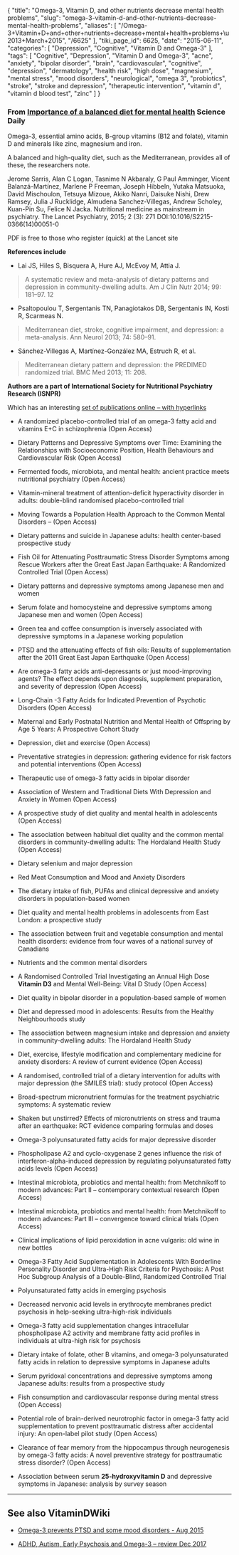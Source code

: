 {
    "title": "Omega-3, Vitamin D, and other nutrients decrease mental health problems",
    "slug": "omega-3-vitamin-d-and-other-nutrients-decrease-mental-health-problems",
    "aliases": [
        "/Omega-3+Vitamin+D+and+other+nutrients+decrease+mental+health+problems+\u2013+March+2015",
        "/6625"
    ],
    "tiki_page_id": 6625,
    "date": "2015-06-11",
    "categories": [
        "Depression",
        "Cognitive",
        "Vitamin D and Omega-3"
    ],
    "tags": [
        "Cognitive",
        "Depression",
        "Vitamin D and Omega-3",
        "acne",
        "anxiety",
        "bipolar disorder",
        "brain",
        "cardiovascular",
        "cognitive",
        "depression",
        "dermatology",
        "health risk",
        "high dose",
        "magnesium",
        "mental stress",
        "mood disorders",
        "neurological",
        "omega 3",
        "probiotics",
        "stroke",
        "stroke and depression",
        "therapeutic intervention",
        "vitamin d",
        "vitamin d blood test",
        "zinc"
    ]
}


### From [Importance of a balanced diet for mental health](http://www.sciencedaily.com/releases/2015/06/150608081759.htm) Science Daily

Omega-3, essential amino acids, B-group vitamins (B12 and folate), vitamin D and minerals like zinc, magnesium and iron.

A balanced and high-quality diet, such as the Mediterranean, provides all of these, the researchers note.

Jerome Sarris, Alan C Logan, Tasnime N Akbaraly, G Paul Amminger, Vicent Balanzá-Martínez, Marlene P Freeman, Joseph Hibbeln, Yutaka Matsuoka, David Mischoulon, Tetsuya Mizoue, Akiko Nanri, Daisuke Nishi, Drew Ramsey, Julia J Rucklidge, Almudena Sanchez-Villegas, Andrew Scholey, Kuan-Pin Su, Felice N Jacka. Nutritional medicine as mainstream in psychiatry. The Lancet Psychiatry, 2015; 2 (3): 271 DOI:10.1016/S2215-0366(14)00051-0

PDF is free to those who register (quick) at the Lancet site

 **References include** 

* Lai JS, Hiles S, Bisquera A, Hure AJ, McEvoy M, Attia J. 

> A systematic review and meta-analysis of dietary patterns and depression in community-dwelling adults. Am J Clin Nutr 2014; 99: 181–97. 12 

* Psaltopoulou T, Sergentanis TN, Panagiotakos DB, Sergentanis IN, Kosti R, Scarmeas N. 

> Mediterranean diet, stroke, cognitive impairment, and depression: a meta-analysis. Ann Neurol 2013; 74: 580–91.

* Sánchez-Villegas A, Martínez-González MA, Estruch R, et al. 

> Mediterranean dietary pattern and depression: the PREDIMED randomized trial. BMC Med 2013; 11: 208.

 **Authors are a part of International Society for Nutritional Psychiatry Research (ISNPR)** 

Which has an interesting [set of publications online – with hyperlinks](http://www.isnpr.org/publications/)

* A randomized placebo-controlled trial of an omega-3 fatty acid and vitamins E+C in schizophrenia (Open Access)

* Dietary Patterns and Depressive Symptoms over Time: Examining the Relationships with Socioeconomic Position, Health Behaviours and Cardiovascular Risk (Open Access)

* Fermented foods, microbiota, and mental health: ancient practice meets nutritional psychiatry (Open Access)

* Vitamin-mineral treatment of attention-deficit hyperactivity disorder in adults: double-blind randomised placebo-controlled trial

* Moving Towards a Population Health Approach to the Common Mental Disorders – (Open Access)

* Dietary patterns and suicide in Japanese adults: health center-based prospective study

* Fish Oil for Attenuating Posttraumatic Stress Disorder Symptoms among Rescue Workers after the Great East Japan Earthquake: A Randomized Controlled Trial (Open Access)

* Dietary patterns and depressive symptoms among Japanese men and women

* Serum folate and homocysteine and depressive symptoms among Japanese men and women (Open Access)

* Green tea and coffee consumption is inversely associated with depressive symptoms in a Japanese working population

* PTSD and the attenuating effects of fish oils: Results of supplementation after the 2011 Great East Japan Earthquake (Open Access)

* Are omega-3 fatty acids anti-depressants or just mood-improving agents? The effect depends upon diagnosis, supplement preparation, and severity of depression (Open Access)

* Long-Chain  -3 Fatty Acids for Indicated Prevention of Psychotic Disorders (Open Access)

* Maternal and Early Postnatal Nutrition and Mental Health of Offspring by Age 5 Years: A Prospective Cohort Study

* Depression, diet and exercise (Open Access)

* Preventative strategies in depression: gathering evidence for risk factors and potential interventions (Open Access)

* Therapeutic use of omega-3 fatty acids in bipolar disorder

* Association of Western and Traditional Diets With Depression and Anxiety in Women (Open Access)

* A prospective study of diet quality and mental health in adolescents (Open Access)

* The association between habitual diet quality and the common mental disorders in community-dwelling adults: The Hordaland Health Study (Open Access)

* Dietary selenium and major depression

* Red Meat Consumption and Mood and Anxiety Disorders

* The dietary intake of fish, PUFAs and clinical depressive and anxiety disorders in population-based women

* Diet quality and mental health problems in adolescents from East London: a prospective study

* The association between fruit and vegetable consumption and mental health disorders: evidence from four waves of a national survey of Canadians

* Nutrients and the common mental disorders

* A Randomised Controlled Trial Investigating an Annual High Dose  **Vitamin D3**  and Mental Well-Being: Vital D Study (Open Access)

* Diet quality in bipolar disorder in a population-based sample of women

* Diet and depressed mood in adolescents: Results from the Healthy Neighbourhoods study

* The association between magnesium intake and depression and anxiety in community-dwelling adults: The Hordaland Health Study

* Diet, exercise, lifestyle modification and complementary medicine for anxiety disorders: A  review of current evidence (Open Access)

* A randomised, controlled trial of a dietary intervention for adults with major depression (the SMILES trial): study protocol (Open Access)

* Broad-spectrum micronutrient formulas for the treatment psychiatric symptoms: A systematic review

* Shaken but unstirred? Effects of micronutrients on stress and trauma after an earthquake: RCT evidence comparing formulas and doses

* Omega-3 polyunsaturated fatty acids for major depressive disorder

* Phospholipase A2 and cyclo-oxygenase 2 genes influence the risk of interferon-alpha-induced depression by regulating polyunsaturated fatty acids levels (Open Access)

* Intestinal microbiota, probiotics and mental health: from Metchnikoff to modern advances: Part II – contemporary contextual research (Open Access)

* Intestinal microbiota, probiotics and mental health: from Metchnikoff to modern advances: Part III – convergence toward clinical trials (Open Access)

* Clinical implications of lipid peroxidation in acne vulgaris: old wine in new bottles

* Omega-3 Fatty Acid Supplementation in Adolescents With Borderline Personality Disorder and Ultra-High Risk Criteria for Psychosis: A Post Hoc Subgroup Analysis of a Double-Blind, Randomized Controlled Trial

* Polyunsaturated fatty acids in emerging psychosis

* Decreased nervonic acid levels in erythrocyte membranes predict psychosis in help-seeking ultra-high-risk individuals

* Omega-3 fatty acid supplementation changes intracellular phospholipase A2 activity and membrane fatty acid profiles in individuals at ultra-high risk for psychosis

* Dietary intake of folate, other B vitamins, and omega-3 polyunsaturated fatty acids in relation to depressive symptoms in Japanese adults

* Serum pyridoxal concentrations and depressive symptoms among Japanese adults: results from a prospective study

* Fish consumption and cardiovascular response during mental stress (Open Access)

* Potential role of brain-derived neurotrophic factor in omega-3 fatty acid supplementation to prevent posttraumatic distress after accidental injury: An open-label pilot study (Open Access)

* Clearance of fear memory from the hippocampus through neurogenesis by omega-3 fatty acids: A novel preventive strategy for posttraumatic stress disorder? (Open Access)

* Association between serum  **25-hydroxyvitamin D**  and depressive symptoms in Japanese: analysis by survey season

---

## See also VitaminDWiki

* [Omega-3 prevents PTSD and some mood disorders - Aug 2015](/posts/omega-3-prevents-ptsd-and-some-mood-disorders)

* [ADHD, Autism, Early Psychosis and Omega-3 – review Dec 2017](/posts/adhd-autism-early-psychosis-and-omega-3-review)